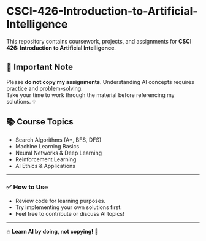 # CSCI-426-Introduction-to-Artificial-Intelligence

This repository contains coursework, projects, and assignments for **CSCI 426: Introduction to Artificial Intelligence**.

## 🚀 Important Note

Please **do not copy my assignments**. Understanding AI concepts requires practice and problem-solving.  
Take your time to work through the material before referencing my solutions. 💡

## 📚 Course Topics

- Search Algorithms (A\*, BFS, DFS)
- Machine Learning Basics
- Neural Networks & Deep Learning
- Reinforcement Learning
- AI Ethics & Applications

---

### ✅ **How to Use**

- Review code for learning purposes.
- Try implementing your own solutions first.
- Feel free to contribute or discuss AI topics!

---

🔥 **Learn AI by doing, not copying!** 💪
